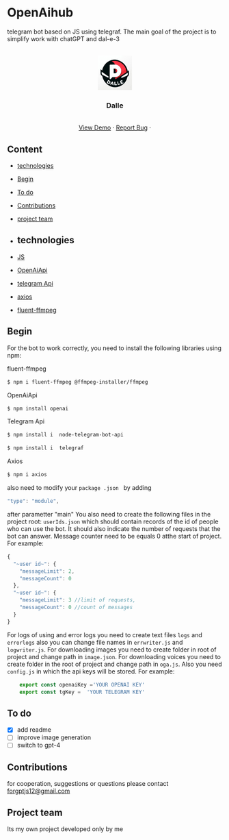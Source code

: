  # OpenAihub
 telegram bot based on JS using telegraf. The main goal of the project is to simplify work with chatGPT and dal-e-3 
 <!-- PROJECT LOGO -->
<br />
<div align="center">
  <a href="https://github.com/nothing126/openaihub/blob/master/img/dalle.jpg">
    <img src="https://github.com/nothing126/openaihub/blob/master/img/dalle.jpg" alt="Logo" width="80" height="80">
  </a>

  <h3 align="center">Dalle</h3>

  <p align="center">
    <br />
    <a href="https://t.me/Nonthing1571">View Demo</a>
    ·
    <a href="https://t.me/Nonthing1571">Report Bug</a>
    ·
  </p>
</div>

## Content
- [technologies](#technologies)
- [Begin](#begin)
- [To do](#to-do)
- [Contributions](#contributions)
- [project team](#project-team )

- ## technologies
- [JS](https://www.javascript.com/)
- [OpenAiApi](https://openai.com/blog/openai-api)
- [telegram Api](https://core.telegram.org/bots)
- [axios](https://github.com/axios/axios)
- [fluent-ffmpeg](https://github.com/fluent-ffmpeg/node-fluent-ffmpeg)

 ## Begin
 For the bot to work correctly, you need to install the following libraries using npm:
 
 fluent-ffmpeg
 ```sh
 $ npm i fluent-ffmpeg @ffmpeg-installer/ffmpeg
```

OpenAiApi 
```sh
$ npm install openai
```

Telegram Api
```sh
$ npm install i  node-telegram-bot-api
```
```sh
$ npm install i  telegraf
 ```

Axios
```sh
$ npm i axios
```
also need to modify your ```package .json ``` by adding
```javascript
"type": "module",
```
after parametter "main"
You also need to create the following files in the project root:
```userIds.json```
which should contain records of the id of people who can use the bot. It should also indicate the number of requests that the bot can answer. Message counter need to be equals 0 atthe start of project. For example:
```javascript
{
  "~user id~": {
    "messageLimit": 2,
    "messageCount": 0
  },
  "~user id~": {
    "messageLimit": 3 //limit of requests,
    "messageCount": 0 //count of messages
  }
}
```
For logs of using and error logs you need to create text files ```logs``` and ```errorlogs``` also you can change file names in ```errwriter.js``` and ```logwriter.js```.
For downloading images you need to create folder in root of project and change path in ```image.json```.
For downloading voices you need to create folder in the root of project and change path in ```oga.js```.
Also you need ```config.js```  in which the api keys will be stored. For example:
```javascript
    export const openaiKey ='YOUR OPENAI KEY'
    export const tgKey =  'YOUR TELEGRAM KEY'
```
## To do
- [x] add readme
- [ ] improve image generation
- [ ] switch to gpt-4

## Contributions      
for cooperation, suggestions or questions please contact forgptjs12@gmail.com

## Project team
Its my own project developed only by me


